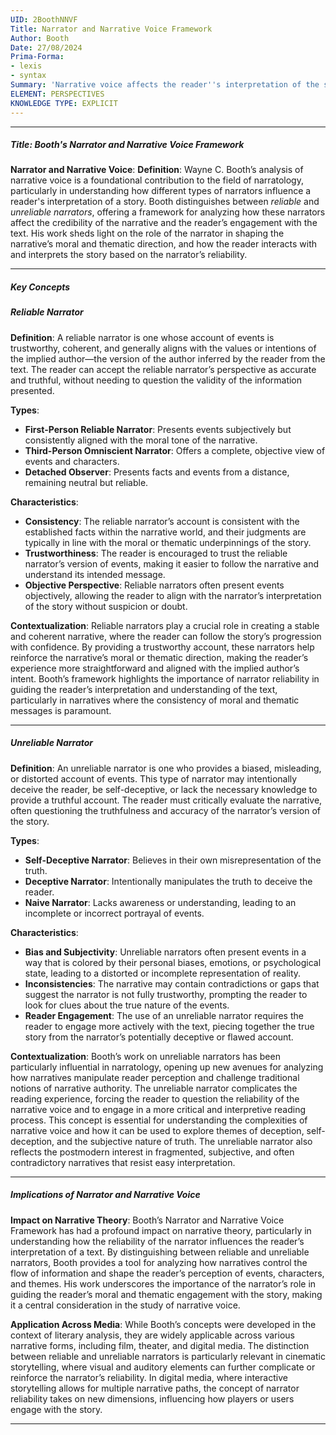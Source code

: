 ```yaml
---
UID: 2BoothNNVF
Title: Narrator and Narrative Voice Framework
Author: Booth
Date: 27/08/2024
Prima-Forma:
- lexis
- syntax
Summary: 'Narrative voice affects the reader''s interpretation of the story: reliable and unreliable narrator.'
ELEMENT: PERSPECTIVES
KNOWLEDGE TYPE: EXPLICIT
---
```


---

##### Title: **Booth's Narrator and Narrative Voice Framework**

**Narrator and Narrative Voice**:
   **Definition**: Wayne C. Booth’s analysis of narrative voice is a foundational contribution to the field of narratology, particularly in understanding how different types of narrators influence a reader's interpretation of a story. Booth distinguishes between *reliable* and *unreliable narrators*, offering a framework for analyzing how these narrators affect the credibility of the narrative and the reader’s engagement with the text. His work sheds light on the role of the narrator in shaping the narrative’s moral and thematic direction, and how the reader interacts with and interprets the story based on the narrator’s reliability.

---

##### Key Concepts

##### Reliable Narrator

**Definition**:
   A reliable narrator is one whose account of events is trustworthy, coherent, and generally aligns with the values or intentions of the implied author—the version of the author inferred by the reader from the text. The reader can accept the reliable narrator’s perspective as accurate and truthful, without needing to question the validity of the information presented.

**Types**:
   - **First-Person Reliable Narrator**: Presents events subjectively but consistently aligned with the moral tone of the narrative.
   - **Third-Person Omniscient Narrator**: Offers a complete, objective view of events and characters.
   - **Detached Observer**: Presents facts and events from a distance, remaining neutral but reliable.

**Characteristics**:
   - **Consistency**: The reliable narrator’s account is consistent with the established facts within the narrative world, and their judgments are typically in line with the moral or thematic underpinnings of the story.
   - **Trustworthiness**: The reader is encouraged to trust the reliable narrator’s version of events, making it easier to follow the narrative and understand its intended message.
   - **Objective Perspective**: Reliable narrators often present events objectively, allowing the reader to align with the narrator’s interpretation of the story without suspicion or doubt.

**Contextualization**:
   Reliable narrators play a crucial role in creating a stable and coherent narrative, where the reader can follow the story’s progression with confidence. By providing a trustworthy account, these narrators help reinforce the narrative’s moral or thematic direction, making the reader’s experience more straightforward and aligned with the implied author’s intent. Booth’s framework highlights the importance of narrator reliability in guiding the reader’s interpretation and understanding of the text, particularly in narratives where the consistency of moral and thematic messages is paramount.

---

##### Unreliable Narrator

**Definition**:
   An unreliable narrator is one who provides a biased, misleading, or distorted account of events. This type of narrator may intentionally deceive the reader, be self-deceptive, or lack the necessary knowledge to provide a truthful account. The reader must critically evaluate the narrative, often questioning the truthfulness and accuracy of the narrator’s version of the story.

**Types**:
   - **Self-Deceptive Narrator**: Believes in their own misrepresentation of the truth.
   - **Deceptive Narrator**: Intentionally manipulates the truth to deceive the reader.
   - **Naive Narrator**: Lacks awareness or understanding, leading to an incomplete or incorrect portrayal of events.

**Characteristics**:
   - **Bias and Subjectivity**: Unreliable narrators often present events in a way that is colored by their personal biases, emotions, or psychological state, leading to a distorted or incomplete representation of reality.
   - **Inconsistencies**: The narrative may contain contradictions or gaps that suggest the narrator is not fully trustworthy, prompting the reader to look for clues about the true nature of the events.
   - **Reader Engagement**: The use of an unreliable narrator requires the reader to engage more actively with the text, piecing together the true story from the narrator’s potentially deceptive or flawed account.

**Contextualization**:
   Booth’s work on unreliable narrators has been particularly influential in narratology, opening up new avenues for analyzing how narratives manipulate reader perception and challenge traditional notions of narrative authority. The unreliable narrator complicates the reading experience, forcing the reader to question the reliability of the narrative voice and to engage in a more critical and interpretive reading process. This concept is essential for understanding the complexities of narrative voice and how it can be used to explore themes of deception, self-deception, and the subjective nature of truth. The unreliable narrator also reflects the postmodern interest in fragmented, subjective, and often contradictory narratives that resist easy interpretation.

---

##### Implications of **Narrator and Narrative Voice**

**Impact on Narrative Theory**:
   Booth’s Narrator and Narrative Voice Framework has had a profound impact on narrative theory, particularly in understanding how the reliability of the narrator influences the reader’s interpretation of a text. By distinguishing between reliable and unreliable narrators, Booth provides a tool for analyzing how narratives control the flow of information and shape the reader’s perception of events, characters, and themes. His work underscores the importance of the narrator’s role in guiding the reader’s moral and thematic engagement with the story, making it a central consideration in the study of narrative voice.

**Application Across Media**:
   While Booth’s concepts were developed in the context of literary analysis, they are widely applicable across various narrative forms, including film, theater, and digital media. The distinction between reliable and unreliable narrators is particularly relevant in cinematic storytelling, where visual and auditory elements can further complicate or reinforce the narrator’s reliability. In digital media, where interactive storytelling allows for multiple narrative paths, the concept of narrator reliability takes on new dimensions, influencing how players or users engage with the story.

---

